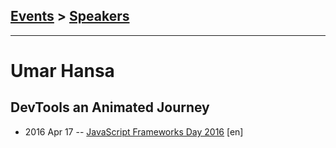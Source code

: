 ## [Events](../README.md) > [Speakers](../speakers.md)
---

# Umar Hansa

## DevTools an Animated Journey
- 2016 Apr 17 -- [JavaScript Frameworks Day 2016](https://frameworksdays.com/event/js-frameworks-day-2016/review/devtools-animated) [en]   
